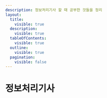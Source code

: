 ```yaml
---
description: 정보처리기사 할 때 공부한 것들을 정리
layout:
  title:
    visible: true
  description:
    visible: true
  tableOfContents:
    visible: true
  outline:
    visible: true
  pagination:
    visible: false
---
```


# 정보처리기사

